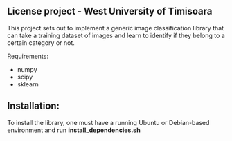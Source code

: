 ## License project - West University of Timisoara

This project sets out to implement a generic image classification library that can take a training dataset of images and learn to identify if they belong to a certain category or not.

Requirements:

- numpy
- scipy
- sklearn


## Installation:

To install the library, one must have a running Ubuntu or Debian-based environment and run __install_dependencies.sh__